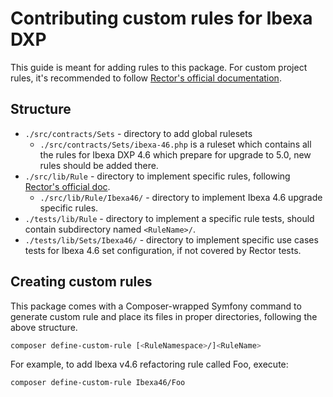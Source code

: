 # Contributing custom rules for Ibexa DXP

This guide is meant for adding rules to this package. For custom project rules, it's recommended to follow
[Rector's official documentation](https://getrector.com/documentation/custom-rule).

## Structure

* `./src/contracts/Sets` - directory to add global rulesets
  - `./src/contracts/Sets/ibexa-46.php` is a ruleset which contains all the rules for Ibexa DXP 4.6 which prepare for upgrade to 5.0, new rules 
    should be added there.
* `./src/lib/Rule` - directory to implement specific rules, following [Rector's official doc](https://getrector.com/documentation/custom-rule).
  - `./src/lib/Rule/Ibexa46/` - directory to implement Ibexa 4.6 upgrade specific rules.
* `./tests/lib/Rule` - directory to implement a specific rule tests, should contain subdirectory named `<RuleName>/`.
* `./tests/lib/Sets/Ibexa46/` - directory to implement specific use cases tests for Ibexa 4.6 set configuration, if not covered by Rector tests.

## Creating custom rules

This package comes with a Composer-wrapped Symfony command to generate custom rule and place its files in proper
directories, following the above structure.

```bash
composer define-custom-rule [<RuleNamespace>/]<RuleName>
```

For example, to add Ibexa v4.6 refactoring rule called Foo, execute:
```bash
composer define-custom-rule Ibexa46/Foo
```

